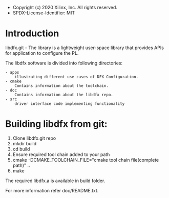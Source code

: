  * Copyright (c) 2020 Xilinx, Inc.  All rights reserved.
 * SPDX-License-Identifier: MIT

Introduction
============

libdfx.git - The library is a lightweight user-space library that provides
APIs for application to configure the PL.

The libdfx software is divided into following directories:

	- apps
		illustrating different use cases of DFX Configuration.
	- cmake
		Contains information about the toolchain.
	- doc
		Contains information about the libdfx repo.
	- src
		driver interface code implementing functionality

Building libdfx from git:
==============================
1. Clone libdfx.git repo
2. mkdir build
3. cd build
4. Ensure required tool chain added to your path
5. cmake  -DCMAKE_TOOLCHAIN_FILE="cmake tool chain file(complete path)" ..
6. make

The required libdfx.a is available in build folder.

For more information refer doc/README.txt.
